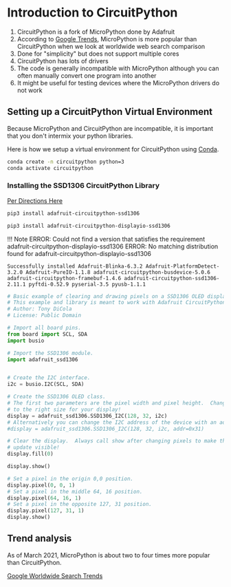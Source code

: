 # Introduction to CircuitPython

1. CircuitPython is a fork of MicroPython done by Adafruit
2. According to [Google Trends](https://trends.google.com/trends/explore?date=today%205-y&q=micropython,circuitpython), MicroPython is more popular than CircuitPython when we look at worldwide web search comparison
3. Done for "simplicity" but does not support multiple cores
4. CircuitPython has lots of drivers
5. The code is generally incompatible with MicroPython although you can often manually convert one program into another
6. It might be useful for testing devices where the MicroPython drivers do not work

## Setting up a CircuitPython Virtual Environment
Because MicroPython and CircuitPython are incompatible, it is important that you don't intermix your python libraries.

Here is how we setup a virtual environment for CircuitPython using [Conda](https://docs.conda.io/en/latest/).

```sh
conda create -n circuitpython python=3
conda activate circuitpython
```

### Installing the SSD1306 CircuitPython Library

[Per Directions Here](https://github.com/adafruit/Adafruit_CircuitPython_SSD1306)

```sh
pip3 install adafruit-circuitpython-ssd1306
```

```sh
pip3 install adafruit-circuitpython-displayio-ssd1306
```

!!! Note
    ERROR: Could not find a version that satisfies the requirement adafruit-circuitpython-displayio-ssd1306
    ERROR: No matching distribution found for adafruit-circuitpython-displayio-ssd1306


```
Successfully installed Adafruit-Blinka-6.3.2 Adafruit-PlatformDetect-3.2.0 Adafruit-PureIO-1.1.8 adafruit-circuitpython-busdevice-5.0.6 adafruit-circuitpython-framebuf-1.4.6 adafruit-circuitpython-ssd1306-2.11.1 pyftdi-0.52.9 pyserial-3.5 pyusb-1.1.1
```

```py
# Basic example of clearing and drawing pixels on a SSD1306 OLED display.
# This example and library is meant to work with Adafruit CircuitPython API.
# Author: Tony DiCola
# License: Public Domain

# Import all board pins.
from board import SCL, SDA
import busio

# Import the SSD1306 module.
import adafruit_ssd1306


# Create the I2C interface.
i2c = busio.I2C(SCL, SDA)

# Create the SSD1306 OLED class.
# The first two parameters are the pixel width and pixel height.  Change these
# to the right size for your display!
display = adafruit_ssd1306.SSD1306_I2C(128, 32, i2c)
# Alternatively you can change the I2C address of the device with an addr parameter:
#display = adafruit_ssd1306.SSD1306_I2C(128, 32, i2c, addr=0x31)

# Clear the display.  Always call show after changing pixels to make the display
# update visible!
display.fill(0)

display.show()

# Set a pixel in the origin 0,0 position.
display.pixel(0, 0, 1)
# Set a pixel in the middle 64, 16 position.
display.pixel(64, 16, 1)
# Set a pixel in the opposite 127, 31 position.
display.pixel(127, 31, 1)
display.show()
```

## Trend analysis

As of March 2021, MicroPython is about two to four times more popular than CircuitPython.

[Google Worldwide Search Trends](https://trends.google.com/trends/explore?date=today%205-y&q=micropython,circuitpython)

